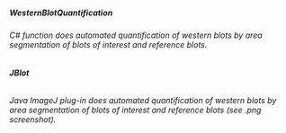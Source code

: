 #####  **WesternBlotQuantification**
######  C# function does automated quantification of western blots by area segmentation of blots of interest and reference blots.
###### **JBlot**
###### Java ImageJ plug-in does automated quantification of western blots by area segmentation of blots of interest and reference blots (see .png screenshot).
